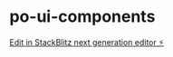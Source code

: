 # po-ui-components

[Edit in StackBlitz next generation editor ⚡️](https://stackblitz.com/~/github.com/thmenezes2006/po-ui-components)